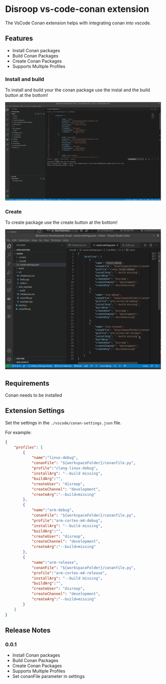 # Disroop vs-code-conan extension

The VsCode Conan extension helps with integrating conan into vscode.

## Features

- Install Conan packages
- Build Conan Packages
- Create Conan Packages
- Supports Multiple Profiles

### Install and build

To install and build your the conan package use the instal and the build button at the bottom!

![Build and install](images/installbuild.gif)

### Create

To create package use the create button at the bottom!

![Build and install](images/create.gif)

## Requirements

Conan needs to be installed

## Extension Settings

Set the settings in the `./vscode/conan-settings.json` file.

For example:

```json
{
    "profiles": [
        {
            "name":"linux-debug",
            "conanFile": "${workspaceFolder}/conanfile.py",
            "profile":"clang-linux-debug",
            "installArg": "--build missing",
            "buildArg":"",
            "createUser": "disroop",
            "createChannel": "development",
            "createArg":"--build=missing"
        },
        {
            "name":"arm-debug",
            "conanFile": "${workspaceFolder}/conanfile.py",
            "profile":"arm-cortex-m4-debug",
            "installArg": "--build missing",
            "buildArg":"",
            "createUser": "disroop",
            "createChannel": "development",
            "createArg":"--build=missing"
        },
        {
            "name":"arm-release",
            "conanFile": "${workspaceFolder}/conanfile.py",
            "profile":"arm-cortex-m4-release",
            "installArg": "--build missing",
            "buildArg":"",
            "createUser": "disroop",
            "createChannel": "development",
            "createArg":"--build=missing"
        }
    ]
}
```

## Release Notes

### 0.0.1

- Install Conan packages
- Build Conan Packages
- Create Conan Packages
- Supports Multiple Profiles
- Set conanFile parameter in settings